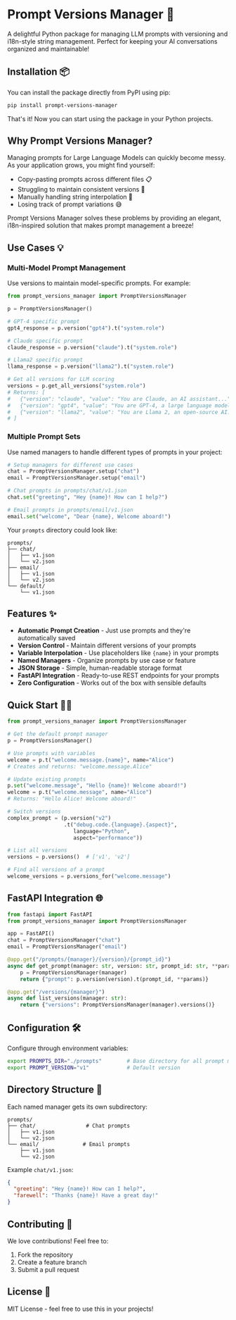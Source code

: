# Prompt Versions Manager 🚀

A delightful Python package for managing LLM prompts with versioning and i18n-style string management. Perfect for keeping your AI conversations organized and maintainable!

## Installation 📦

You can install the package directly from PyPI using pip:

```bash
pip install prompt-versions-manager
```

That's it! Now you can start using the package in your Python projects.

## Why Prompt Versions Manager?

Managing prompts for Large Language Models can quickly become messy. As your application grows, you might find yourself:

- Copy-pasting prompts across different files 📋
- Struggling to maintain consistent versions 🔄
- Manually handling string interpolation 🔧
- Losing track of prompt variations 😅

Prompt Versions Manager solves these problems by providing an elegant, i18n-inspired solution that makes prompt management a breeze!

## Use Cases 💡

### Multi-Model Prompt Management
Use versions to maintain model-specific prompts. For example:

```python
from prompt_versions_manager import PromptVersionsManager

p = PromptVersionsManager()

# GPT-4 specific prompt
gpt4_response = p.version("gpt4").t("system.role")

# Claude specific prompt
claude_response = p.version("claude").t("system.role")

# Llama2 specific prompt
llama_response = p.version("llama2").t("system.role")

# Get all versions for LLM scoring
versions = p.get_all_versions("system.role")
# Returns: [
#   {"version": "claude", "value": "You are Claude, an AI assistant..."},
#   {"version": "gpt4", "value": "You are GPT-4, a large language model..."},
#   {"version": "llama2", "value": "You are Llama 2, an open-source AI..."}
# ]
```

### Multiple Prompt Sets
Use named managers to handle different types of prompts in your project:

```python
# Setup managers for different use cases
chat = PromptVersionsManager.setup("chat")
email = PromptVersionsManager.setup("email")

# Chat prompts in prompts/chat/v1.json
chat.set("greeting", "Hey {name}! How can I help?")

# Email prompts in prompts/email/v1.json
email.set("welcome", "Dear {name}, Welcome aboard!")
```

Your `prompts` directory could look like:
```
prompts/
├── chat/
│   ├── v1.json
│   └── v2.json
├── email/
│   ├── v1.json
│   └── v2.json
└── default/
    └── v1.json
```

## Features ✨

- **Automatic Prompt Creation** - Just use prompts and they're automatically saved
- **Version Control** - Maintain different versions of your prompts
- **Variable Interpolation** - Use placeholders like `{name}` in your prompts
- **Named Managers** - Organize prompts by use case or feature
- **JSON Storage** - Simple, human-readable storage format
- **FastAPI Integration** - Ready-to-use REST endpoints for your prompts
- **Zero Configuration** - Works out of the box with sensible defaults

## Quick Start 🏃‍♂️

```python
from prompt_versions_manager import PromptVersionsManager

# Get the default prompt manager
p = PromptVersionsManager()

# Use prompts with variables
welcome = p.t("welcome.message.{name}", name="Alice")
# Creates and returns: "welcome.message.Alice"

# Update existing prompts
p.set("welcome.message", "Hello {name}! Welcome aboard!")
welcome = p.t("welcome.message", name="Alice")
# Returns: "Hello Alice! Welcome aboard!"

# Switch versions
complex_prompt = (p.version("v2")
                  .t("debug.code.{language}.{aspect}",
                     language="Python",
                     aspect="performance"))

# List all versions
versions = p.versions()  # ['v1', 'v2']

# Find all versions of a prompt
welcome_versions = p.versions_for("welcome.message")
```

## FastAPI Integration 🌐

```python
from fastapi import FastAPI
from prompt_versions_manager import PromptVersionsManager

app = FastAPI()
chat = PromptVersionsManager("chat")
email = PromptVersionsManager("email")

@app.get("/prompts/{manager}/{version}/{prompt_id}")
async def get_prompt(manager: str, version: str, prompt_id: str, **params):
    p = PromptVersionsManager(manager)
    return {"prompt": p.version(version).t(prompt_id, **params)}

@app.get("/versions/{manager}")
async def list_versions(manager: str):
    return {"versions": PromptVersionsManager(manager).versions()}
```

## Configuration 🛠️

Configure through environment variables:

```bash
export PROMPTS_DIR="./prompts"        # Base directory for all prompt managers
export PROMPT_VERSION="v1"            # Default version
```

## Directory Structure 📁

Each named manager gets its own subdirectory:

```
prompts/
├── chat/                # Chat prompts
│   ├── v1.json
│   └── v2.json
└── email/              # Email prompts
    ├── v1.json
    └── v2.json
```

Example `chat/v1.json`:
```json
{
  "greeting": "Hey {name}! How can I help?",
  "farewell": "Thanks {name}! Have a great day!"
}
```

## Contributing 🤝

We love contributions! Feel free to:

1. Fork the repository
2. Create a feature branch
3. Submit a pull request

## License 📄

MIT License - feel free to use this in your projects!
